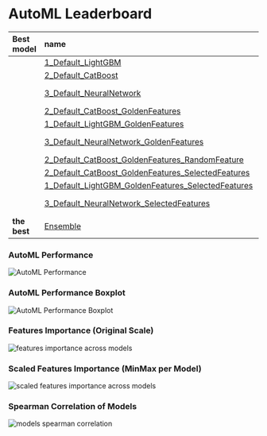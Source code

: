 # AutoML Leaderboard

| Best model   | name                                                                                                               | model_type     | metric_type   |   metric_value |   train_time |
|:-------------|:-------------------------------------------------------------------------------------------------------------------|:---------------|:--------------|---------------:|-------------:|
|              | [1_Default_LightGBM](1_Default_LightGBM/README.md)                                                                 | LightGBM       | rmse          |      0.0555727 |      1203.66 |
|              | [2_Default_CatBoost](2_Default_CatBoost/README.md)                                                                 | CatBoost       | rmse          |      0.0543588 |       345.96 |
|              | [3_Default_NeuralNetwork](3_Default_NeuralNetwork/README.md)                                                       | Neural Network | rmse          |      0.0861957 |        35.07 |
|              | [2_Default_CatBoost_GoldenFeatures](2_Default_CatBoost_GoldenFeatures/README.md)                                   | CatBoost       | rmse          |      0.0542655 |       764.17 |
|              | [1_Default_LightGBM_GoldenFeatures](1_Default_LightGBM_GoldenFeatures/README.md)                                   | LightGBM       | rmse          |      0.0551621 |      1248.19 |
|              | [3_Default_NeuralNetwork_GoldenFeatures](3_Default_NeuralNetwork_GoldenFeatures/README.md)                         | Neural Network | rmse          |      0.215597  |        33.79 |
|              | [2_Default_CatBoost_GoldenFeatures_RandomFeature](2_Default_CatBoost_GoldenFeatures_RandomFeature/README.md)       | CatBoost       | rmse          |      0.0547595 |       529.61 |
|              | [2_Default_CatBoost_GoldenFeatures_SelectedFeatures](2_Default_CatBoost_GoldenFeatures_SelectedFeatures/README.md) | CatBoost       | rmse          |      0.0695777 |        14.05 |
|              | [1_Default_LightGBM_GoldenFeatures_SelectedFeatures](1_Default_LightGBM_GoldenFeatures_SelectedFeatures/README.md) | LightGBM       | rmse          |      0.0690747 |       215.94 |
|              | [3_Default_NeuralNetwork_SelectedFeatures](3_Default_NeuralNetwork_SelectedFeatures/README.md)                     | Neural Network | rmse          |      0.139971  |         4.31 |
| **the best** | [Ensemble](Ensemble/README.md)                                                                                     | Ensemble       | rmse          |      0.053358  |         0.22 |

### AutoML Performance
![AutoML Performance](ldb_performance.png)

### AutoML Performance Boxplot
![AutoML Performance Boxplot](ldb_performance_boxplot.png)

### Features Importance (Original Scale)
![features importance across models](features_heatmap.png)



### Scaled Features Importance (MinMax per Model)
![scaled features importance across models](features_heatmap_scaled.png)



### Spearman Correlation of Models
![models spearman correlation](correlation_heatmap.png)
